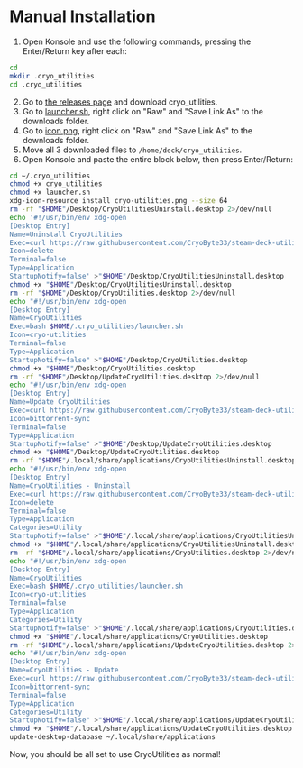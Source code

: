 # Manual Installation

1. Open Konsole and use the following commands, pressing the Enter/Return key after each:
```bash
cd
mkdir .cryo_utilities
cd .cryo_utilities
```
2. Go to [the releases page](https://github.com/CryoByte33/steam-deck-utilities/releases/tag/latest) and download cryo_utilities.
3. Go to [launcher.sh](https://github.com/CryoByte33/steam-deck-utilities/blob/main/launcher.sh), right click on "Raw" and "Save Link As" to the downloads folder.
4. Go to [icon.png](https://github.com/CryoByte33/steam-deck-utilities/blob/main/icon.png), right click on "Raw" and "Save Link As" to the downloads folder.
5. Move all 3 downloaded files to `/home/deck/cryo_utilities`.
6. Open Konsole and paste the entire block below, then press Enter/Return:
```bash
cd ~/.cryo_utilities
chmod +x cryo_utilities
chmod +x launcher.sh
xdg-icon-resource install cryo-utilities.png --size 64
rm -rf "$HOME"/Desktop/CryoUtilitiesUninstall.desktop 2>/dev/null
echo '#!/usr/bin/env xdg-open
[Desktop Entry]
Name=Uninstall CryoUtilities
Exec=curl https://raw.githubusercontent.com/CryoByte33/steam-deck-utilities/main/uninstall.sh | bash -s --
Icon=delete
Terminal=false
Type=Application
StartupNotify=false' >"$HOME"/Desktop/CryoUtilitiesUninstall.desktop
chmod +x "$HOME"/Desktop/CryoUtilitiesUninstall.desktop
rm -rf "$HOME"/Desktop/CryoUtilities.desktop 2>/dev/null
echo "#!/usr/bin/env xdg-open
[Desktop Entry]
Name=CryoUtilities
Exec=bash $HOME/.cryo_utilities/launcher.sh
Icon=cryo-utilities
Terminal=false
Type=Application
StartupNotify=false" >"$HOME"/Desktop/CryoUtilities.desktop
chmod +x "$HOME"/Desktop/CryoUtilities.desktop
rm -rf "$HOME"/Desktop/UpdateCryoUtilities.desktop 2>/dev/null
echo "#!/usr/bin/env xdg-open
[Desktop Entry]
Name=Update CryoUtilities
Exec=curl https://raw.githubusercontent.com/CryoByte33/steam-deck-utilities/main/install.sh | bash -s --
Icon=bittorrent-sync
Terminal=false
Type=Application
StartupNotify=false" >"$HOME"/Desktop/UpdateCryoUtilities.desktop
chmod +x "$HOME"/Desktop/UpdateCryoUtilities.desktop
rm -rf "$HOME"/.local/share/applications/CryoUtilitiesUninstall.desktop 2>/dev/null
echo "#!/usr/bin/env xdg-open
[Desktop Entry]
Name=CryoUtilities - Uninstall
Exec=curl https://raw.githubusercontent.com/CryoByte33/steam-deck-utilities/main/uninstall.sh | bash -s --
Icon=delete
Terminal=false
Type=Application
Categories=Utility
StartupNotify=false" >"$HOME"/.local/share/applications/CryoUtilitiesUninstall.desktop
chmod +x "$HOME"/.local/share/applications/CryoUtilitiesUninstall.desktop
rm -rf "$HOME"/.local/share/applications/CryoUtilities.desktop 2>/dev/null
echo "#!/usr/bin/env xdg-open
[Desktop Entry]
Name=CryoUtilities
Exec=bash $HOME/.cryo_utilities/launcher.sh
Icon=cryo-utilities
Terminal=false
Type=Application
Categories=Utility
StartupNotify=false" >"$HOME"/.local/share/applications/CryoUtilities.desktop
chmod +x "$HOME"/.local/share/applications/CryoUtilities.desktop
rm -rf "$HOME"/.local/share/applications/UpdateCryoUtilities.desktop 2>/dev/null
echo "#!/usr/bin/env xdg-open
[Desktop Entry]
Name=CryoUtilities - Update
Exec=curl https://raw.githubusercontent.com/CryoByte33/steam-deck-utilities/main/install.sh | bash -s --
Icon=bittorrent-sync
Terminal=false
Type=Application
Categories=Utility
StartupNotify=false" >"$HOME"/.local/share/applications/UpdateCryoUtilities.desktop
chmod +x "$HOME"/.local/share/applications/UpdateCryoUtilities.desktop
update-desktop-database ~/.local/share/applications
```
Now, you should be all set to use CryoUtilities as normal!